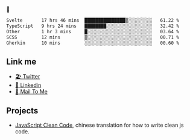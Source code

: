 🤔


<!--START_SECTION:waka-->

```txt
Svelte       17 hrs 46 mins  ███████████████▒░░░░░░░░░   61.22 %
TypeScript   9 hrs 24 mins   ████████░░░░░░░░░░░░░░░░░   32.42 %
Other        1 hr 3 mins     █░░░░░░░░░░░░░░░░░░░░░░░░   03.64 %
SCSS         12 mins         ▒░░░░░░░░░░░░░░░░░░░░░░░░   00.71 %
Gherkin      10 mins         ░░░░░░░░░░░░░░░░░░░░░░░░░   00.60 %
```

<!--END_SECTION:waka-->

## Link me

- [🏖️ Twitter](https://twitter.com/yuetong3yu)
- [🧳 Linkedin](https://www.linkedin.com/in/yuetong3yu)
- [📧 Mail To Me](mailto:yuetong3yu@gmail.com)


## Projects 

- [JavaScript Clean Code](https://js-clean-code-cn.vercel.app/), chinese translation for how to write clean js code.
